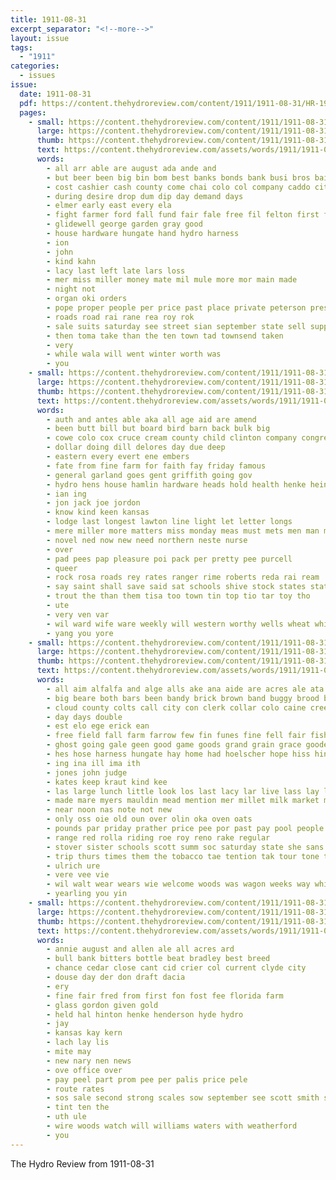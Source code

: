```yaml
---
title: 1911-08-31
excerpt_separator: "<!--more-->"
layout: issue
tags:
  - "1911"
categories:
  - issues
issue:
  date: 1911-08-31
  pdf: https://content.thehydroreview.com/content/1911/1911-08-31/HR-1911-08-31.pdf
  pages:
    - small: https://content.thehydroreview.com/content/1911/1911-08-31/small/HR-1911-08-31-01.jpg
      large: https://content.thehydroreview.com/content/1911/1911-08-31/large/HR-1911-08-31-01.jpg
      thumb: https://content.thehydroreview.com/content/1911/1911-08-31/thumbnails/HR-1911-08-31-01.jpg
      text: https://content.thehydroreview.com/assets/words/1911/1911-08-31/HR-1911-08-31-01.txt
      words:
        - all arr able are august ada ande and
        - but beer been big bin bom best banks bonds bank busi bros bai
        - cost cashier cash county come chai colo col company caddo city call
        - during desire drop dum dip day demand days
        - elmer early east every ela
        - fight farmer ford fall fund fair fale free fil felton first few for former
        - glidewell george garden gray good
        - house hardware hungate hand hydro harness
        - ion
        - john
        - kind kahn
        - lacy last left late lars loss
        - mer miss miller money mate mil mule more mor main made
        - night not
        - organ oki orders
        - pope proper people per price past place private peterson president pea pay prom
        - roads road rai rane rea roy rok
        - sale suits saturday see street sian september state sell supply short stay states schreck special sult
        - then toma take than the ten town tad townsend taken
        - very
        - while wala will went winter worth was
        - you
    - small: https://content.thehydroreview.com/content/1911/1911-08-31/small/HR-1911-08-31-02.jpg
      large: https://content.thehydroreview.com/content/1911/1911-08-31/large/HR-1911-08-31-02.jpg
      thumb: https://content.thehydroreview.com/content/1911/1911-08-31/thumbnails/HR-1911-08-31-02.jpg
      text: https://content.thehydroreview.com/assets/words/1911/1911-08-31/HR-1911-08-31-02.txt
      words:
        - auth and antes able aka all age aid are amend
        - been butt bill but board bird barn back bulk big
        - cowe colo cox cruce cream county child clinton company congress city chop corton cameron corn cavanagh cone
        - dollar doing dill delores day due deep
        - eastern every evert ene embers
        - fate from fine farm for faith fay friday famous
        - general garland goes gent griffith going gov
        - hydro hens house hamlin hardware heads hold health henke heinen hard heal
        - ian ing
        - jon jack joe jordon
        - know kind keen kansas
        - lodge last longest lawton line light let letter longs
        - mere miller more matters miss monday meas must mets men man money meme market mer martha
        - novel ned now new need northern neste nurse
        - over
        - pad pees pap pleasure poi pack per pretty pee purcell
        - queer
        - rock rosa roads rey rates ranger rime roberts reda rai ream
        - say saint shall save said sat schools shive stock states state springs sunday stier stains sees sae seems school sing single still see special skill
        - trout the than them tisa too town tin top tio tar toy tho
        - ute
        - very ven var
        - wil ward wife ware weekly will western worthy wells wheat while weal walls was want wink wie wali with weatherford week
        - yang you yore
    - small: https://content.thehydroreview.com/content/1911/1911-08-31/small/HR-1911-08-31-03.jpg
      large: https://content.thehydroreview.com/content/1911/1911-08-31/large/HR-1911-08-31-03.jpg
      thumb: https://content.thehydroreview.com/content/1911/1911-08-31/thumbnails/HR-1911-08-31-03.jpg
      text: https://content.thehydroreview.com/assets/words/1911/1911-08-31/HR-1911-08-31-03.txt
      words:
        - all aim alfalfa and alge alls ake ana aide are acres ale ata able alt ary
        - big beare both bars been bandy brick brown band buggy brood bring best business butcher blue bales bogart bay but broad boy bryon beco barber blond
        - cloud county colts call city con clerk collar colo caine cree colt cash cielo cattle cadet champagne canada can class care corn
        - day days double
        - est elo ege erick ean
        - free field fall farm farrow few fin funes fine fell fair fish for fresh friday fast from first
        - ghost going gale geen good game goods grand grain grace goodenough
        - hes hose harness hungate hay home had hoelscher hope hiss hin halter hand her harvest har hydro hey heart head henry has hall held
        - ing ina ill ima ith
        - jones john judge
        - kates keep kraut kind kee
        - las large lunch little look los last lacy lar live lass lay lister
        - made mare myers mauldin mead mention mer millet milk market monday mound mitchell minnie mada march mea much mower morrow mill means missouri miss meats main miles
        - near noon nas note not new
        - only oss oie old oun over olin oka oven oats
        - pounds par priday prather price pee por past pay pool people ping public pitzer peta ponte pin
        - range red rolla riding roe roy reno rake regular
        - stover sister schools scott summ soc saturday state she sans strawberry smith sese sow shoe sat side sled stock styles son set sale sea snyder stutt spring south silks shoats sunday short stuff ser sept sell show sunn soap sine star shape sara sed senda see stove school
        - trip thurs times them the tobacco tae tention tak tour tone treat trom team ton thomas toms tees too
        - ulrich ure
        - vere vee vie
        - wil walt wear wears wie welcome woods was wagon weeks way while with wide well weatherford will work week williams
        - yearling you yin
    - small: https://content.thehydroreview.com/content/1911/1911-08-31/small/HR-1911-08-31-04.jpg
      large: https://content.thehydroreview.com/content/1911/1911-08-31/large/HR-1911-08-31-04.jpg
      thumb: https://content.thehydroreview.com/content/1911/1911-08-31/thumbnails/HR-1911-08-31-04.jpg
      text: https://content.thehydroreview.com/assets/words/1911/1911-08-31/HR-1911-08-31-04.txt
      words:
        - annie august and allen ale all acres ard
        - bull bank bitters bottle beat bradley best breed
        - chance cedar close cant cid crier col current clyde city
        - douse day der don draft dacia
        - ery
        - fine fair fred from first fon fost fee florida farm
        - glass gordon given gold
        - held hal hinton henke henderson hyde hydro
        - jay
        - kansas kay kern
        - lach lay lis
        - mite may
        - new nary nen news
        - ove office over
        - pay peel part prom pee per palis price pele
        - route rates
        - sos sale second strong scales sow september see scott smith surgeon sunday sleep
        - tint ten the
        - uth ule
        - wire woods watch will williams waters with weatherford
        - you
---
```


The Hydro Review from 1911-08-31

<!--more-->

